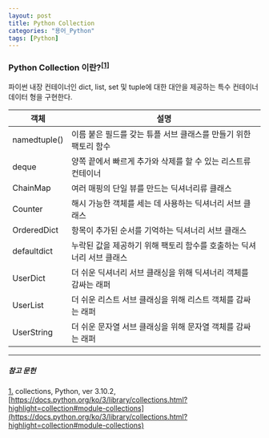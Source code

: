 ```yaml
---
layout: post
title: Python Collection
categories: "용어_Python"
tags: [Python]
---
```


### Python Collection 이란?<sup><a href="#footnote_1_1" name="footnote_1_2">[1]</a></sup>

파이썬 내장 컨테이너인 dict, list, set 및 tuple에 대한 대안을 제공하는 특수 컨테이너 데이터 형을 구현한다.

|객체|설명|
|------|---|
|namedtuple()|이름 붙은 필드를 갖는 튜플 서브 클래스를 만들기 위한 팩토리 함수|
|deque|양쪽 끝에서 빠르게 추가와 삭제를 할 수 있는 리스트류 컨테이너|
|ChainMap|여러 매핑의 단일 뷰를 만드는 딕셔너리류 클래스|
|Counter|해시 가능한 객체를 세는 데 사용하는 딕셔너리 서브 클래스|
|OrderedDict|항목이 추가된 순서를 기억하는 딕셔너리 서브 클래스|
|defaultdict|누락된 값을 제공하기 위해 팩토리 함수를 호출하는 딕셔너리 서브 클래스|
|UserDict|더 쉬운 딕셔너리 서브 클래싱을 위해 딕셔너리 객체를 감싸는 래퍼|
|UserList|더 쉬운 리스트 서브 클래싱을 위해 리스트 객체를 감싸는 래퍼|
|UserString|더 쉬운 문자열 서브 클래싱을 위해 문자열 객체를 감싸는 래퍼|


---

##### 참고 문헌

<a href="#footnote_1_2" name="footnote_1_1">1.</a> collections, Python, ver 3.10.2, [https://docs.python.org/ko/3/library/collections.html?highlight=collection#module-collections](https://docs.python.org/ko/3/library/collections.html?highlight=collection#module-collections)
